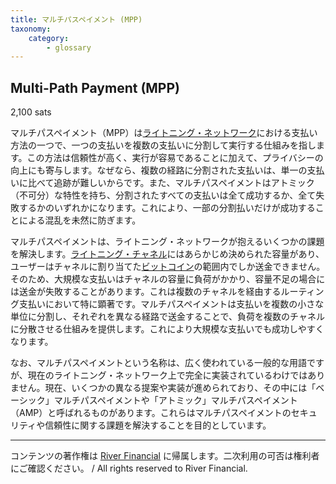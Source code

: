 ```yaml
---
title: マルチパスペイメント (MPP)
taxonomy:
    category:
        - glossary
---
```


## Multi-Path Payment (MPP)
2,100 sats

マルチパスペイメント（MPP）は[ライトニング・ネットワーク](http://lostinbitcoin.jp.testrs.jp/staging/glossary/lightning_network/)における支払い方法の一つで、一つの支払いを複数の支払いに分割して実行する仕組みを指します。この方法は信頼性が高く、実行が容易であることに加えて、プライバシーの向上にも寄与します。なぜなら、複数の経路に分割された支払いは、単一の支払いに比べて追跡が難しいからです。また、マルチパスペイメントはアトミック（不可分）な特性を持ち、分割されたすべての支払いは全て成功するか、全て失敗するかのいずれかになります。これにより、一部の分割払いだけが成功することによる混乱を未然に防ぎます。

マルチパスペイメントは、ライトニング・ネットワークが抱えるいくつかの課題を解決します。[ライトニング・チャネル](http://lostinbitcoin.jp.testrs.jp/staging/glossary/lightning_channel/)にはあらかじめ決められた容量があり、ユーザーはチャネルに割り当てた[ビットコイン](http://lostinbitcoin.jp.testrs.jp/staging/glossary/bitcoin/)の範囲内でしか送金できません。そのため、大規模な支払いはチャネルの容量に負荷がかかり、容量不足の場合には送金が失敗することがあります。これは複数のチャネルを経由するルーティング支払いにおいて特に顕著です。マルチパスペイメントは支払いを複数の小さな単位に分割し、それぞれを異なる経路で送金することで、負荷を複数のチャネルに分散させる仕組みを提供します。これにより大規模な支払いでも成功しやすくなります。

なお、マルチパスペイメントという名称は、広く使われている一般的な用語ですが、現在のライトニング・ネットワーク上で完全に実装されているわけではありません。現在、いくつかの異なる提案や実装が進められており、その中には「ベーシック」マルチパスペイメントや「アトミック」マルチパスペイメント（AMP）と呼ばれるものがあります。これらはマルチパスペイメントのセキュリティや信頼性に関する課題を解決することを目的としています。

---
コンテンツの著作権は [River Financial](https://river.com/) に帰属します。二次利用の可否は権利者にご確認ください。 / All rights reserved to River Financial.
